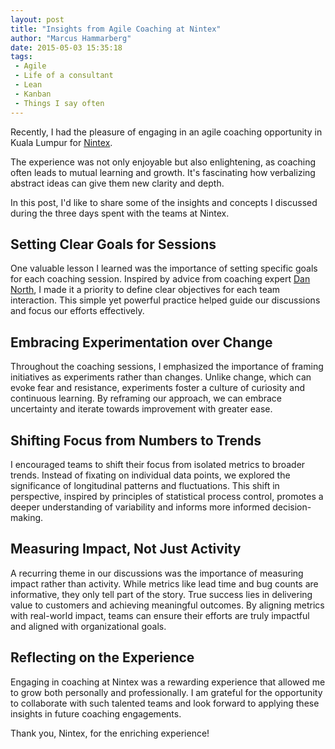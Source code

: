 ```yaml
---
layout: post
title: "Insights from Agile Coaching at Nintex"
author: "Marcus Hammarberg"
date: 2015-05-03 15:35:18
tags:
 - Agile
 - Life of a consultant
 - Lean
 - Kanban
 - Things I say often
---
```


Recently, I had the pleasure of engaging in an agile coaching opportunity in Kuala Lumpur for [Nintex](http://www.nintex.com/).

The experience was not only enjoyable but also enlightening, as coaching often leads to mutual learning and growth. It's fascinating how verbalizing abstract ideas can give them new clarity and depth.

In this post, I'd like to share some of the insights and concepts I discussed during the three days spent with the teams at Nintex.

## Setting Clear Goals for Sessions

One valuable lesson I learned was the importance of setting specific goals for each coaching session. Inspired by advice from coaching expert [Dan North](http://www.dannorth.net), I made it a priority to define clear objectives for each team interaction. This simple yet powerful practice helped guide our discussions and focus our efforts effectively.

## Embracing Experimentation over Change

Throughout the coaching sessions, I emphasized the importance of framing initiatives as experiments rather than changes. Unlike change, which can evoke fear and resistance, experiments foster a culture of curiosity and continuous learning. By reframing our approach, we can embrace uncertainty and iterate towards improvement with greater ease.

## Shifting Focus from Numbers to Trends

I encouraged teams to shift their focus from isolated metrics to broader trends. Instead of fixating on individual data points, we explored the significance of longitudinal patterns and fluctuations. This shift in perspective, inspired by principles of statistical process control, promotes a deeper understanding of variability and informs more informed decision-making.

## Measuring Impact, Not Just Activity

A recurring theme in our discussions was the importance of measuring impact rather than activity. While metrics like lead time and bug counts are informative, they only tell part of the story. True success lies in delivering value to customers and achieving meaningful outcomes. By aligning metrics with real-world impact, teams can ensure their efforts are truly impactful and aligned with organizational goals.

## Reflecting on the Experience

Engaging in coaching at Nintex was a rewarding experience that allowed me to grow both personally and professionally. I am grateful for the opportunity to collaborate with such talented teams and look forward to applying these insights in future coaching engagements.

Thank you, Nintex, for the enriching experience!
